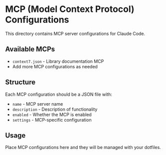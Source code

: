 # MCP (Model Context Protocol) Configurations

This directory contains MCP server configurations for Claude Code.

## Available MCPs
- `context7.json` - Library documentation MCP
- Add more MCP configurations as needed

## Structure
Each MCP configuration should be a JSON file with:
- `name` - MCP server name
- `description` - Description of functionality 
- `enabled` - Whether the MCP is enabled
- `settings` - MCP-specific configuration

## Usage
Place MCP configurations here and they will be managed with your dotfiles.